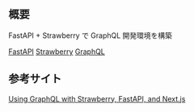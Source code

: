 ## 概要

FastAPI + Strawberry で GraphQL 開発環境を構築

[FastAPI](https://fastapi.tiangolo.com/ja/)
[Strawberry](https://strawberry.rocks/docs)
[GraphQL](https://graphql.org/)

## 参考サイト

[Using GraphQL with Strawberry, FastAPI, and Next.js](https://blog.logrocket.com/using-graphql-strawberry-fastapi-next-js/)
